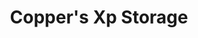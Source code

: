 ---
title: "Copper's Xp Storage"
description: "Simple server side mod to allow bottling xp into experience bottles"
hidden: false
link: "https://modrinth.com/mod/coppersxpstorage"
source: "https://github.com/copperdevs/CoppersXpStorage"
category: Minecraft
randomResult: true
---